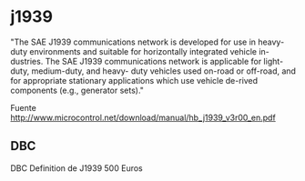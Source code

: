 # j1939

"The SAE J1939 communications network is developed for use in heavy-duty environments and suitable for horizontally integrated vehicle in-dustries.  The  SAE  J1939  communications  network  is  applicable  for  light-duty, medium-duty, and heavy- duty vehicles used on-road or off-road, and for appropriate stationary applications which use vehicle de-rived  components  (e.g.,  generator  sets)."

Fuente <http://www.microcontrol.net/download/manual/hb_j1939_v3r00_en.pdf>


## DBC

DBC Definition de J1939 500 Euros
